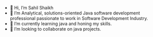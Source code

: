 - 👋 Hi, I’m Sahil Shaikh
- 👀 I’m  Analytical, solutions-oriented Java software development professional passionate to work in Software
      Development Industry.
- 🌱 I’m currently learning java and honing my skills.
- 💞️ I’m looking to collaborate on java projects.


<!---
Sahil-Salim-Shaikh/Sahil-Salim-Shaikh is a ✨ special ✨ repository because its `README.md` (this file) appears on your GitHub profile.
You can click the Preview link to take a look at your changes.
--->
